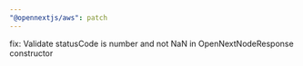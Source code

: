 ```yaml
---
"@opennextjs/aws": patch
---
```


fix: Validate statusCode is number and not NaN in OpenNextNodeResponse constructor
